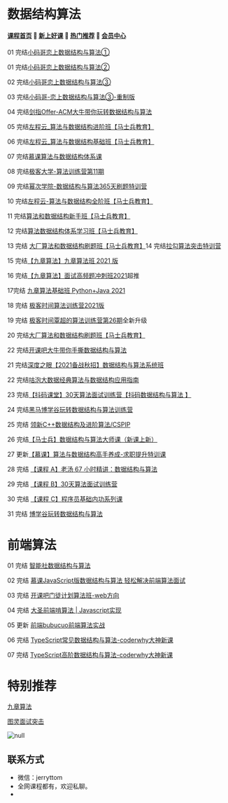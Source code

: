 # 数据结构算法

#### [**课程首页**](../../README.md) 💖 [**新上好课**](./xshk.md) 💖 [**热门推荐**](./rmtj.md) 💖 [**会员中心**](./vip.md)

01 完结[小码哥恋上数据结构与算法①](https://ke.qq.com/course/385223)

01 完结[小码哥恋上数据结构与算法②](https://ke.qq.com/course/421398)

02 完结[小码哥恋上数据结构与算法③](https://ke.qq.com/course/473705)

03 完结[小码哥-恋上数据结构与算法③-重制版](https://ke.qq.com/course/473705)

04 完结[剑指Offer-ACM大牛带你玩转数据结构与算法](https://ke.qq.com/course/429988)

05 完结[左程云_算法与数据结构进阶班【马士兵教育】](https://ke.qq.com/course/2585663)

06 完结[左程云_算法与数据结构基础班【马士兵教育】](https://ke.qq.com/course/2145184)

07 完结[慕课算法与数据结构体系课](https://class.imooc.com/sale/datastructure)

08 完结[极客大学-算法训练营第11期](https://time.geekbang.org/college/algorithm/100034301)

09 完结[幂次学院-数据结构与算法365天刷题特训营](https://mici.jiqishidai.com/site/course_introduction?id=12)

10 完结[左程云-算法与数据结构全阶班【马士兵教育】](https://ke.qq.com/course/package/30802)

11 完结[算法和数据结构新手班【马士兵教育】](https://ke.qq.com/course/3101903)

12 完结[算法数据结构体系学习班【马士兵教育】](https://ke.qq.com/course/3067253)

13 完结 [大厂算法和数据结构刷题班【马士兵教育】](https://ke.qq.com/course/3449042)14 完结[拉勾算法突击特训营](https://kaiwu.lagou.com/suanfa.html)

15 完结[【九章算法】九章算法班 2021 版](https://www.jiuzhang.com/course/71)

16 完结[【九章算法】面试高频题冲刺班2021](https://www.jiuzhang.com/course/80/)超推

17完结 [九章算法基础班 Python+Java 2021](https://www.jiuzhang.com/course/84)

18 完结 [极客时间算法训练营2021版](https://u.geekbang.org/subject/algorithm3rd)

19 完结 [极客时间覃超的算法训练营第26期](https://u.geekbang.org/subject/algorithm)全新升级

20 完结[大厂算法和数据结构刷题班【马士兵教育】](https://ke.qq.com/course/3449042)

22 完结[开课吧大牛带你手撕数据结构与算法](https://www.kaikeba.com/course/vip/190)

21 完结[深度之眼【2021备战秋招】数据结构与算法系统班](https://ai.deepshare.net/detail/p_6070524fe4b0d4eb039005a5/8)

22 完结[咕泡大数据经典算法与数据结构应用指南](https://ke.gupaoedu.cn/course/vip/1023)

23 完结[【抖码课堂】30天算法面试训练营【抖码数据结构与算法 】](https://ke.qq.com/course/package/35548)

24 完结[黑马博学谷玩转数据结构与算法训练营](https://www.boxuegu.com/live/detail-3218.html)

25 完结 [领新C++数据结构及进阶算法/CSPIP](https://study.163.com/course/introduction.htm?courseId=1211257801)

26 完结[【马士兵】数据结构与算法大师课（新课上新）](https://m.mashibing.com/subject/21)

27 更新[【慕课】算法与数据结构高手养成-求职提升特训课](https://coding.imooc.com/class/ds/589)

28 完结 [【课程 A】老汤 67 小时精讲：数据结构与算法](https://appvpmptkl94774.pc.xiaoe-tech.com/detail/p_62458be2e4b01a4851eba30c/8?product_id=p_62458be2e4b01a4851eba30c)

29 完结 [【课程 B】30天算法面试训练营](https://appvpmptkl94774.pc.xiaoe-tech.com/detail/p_62458c0ce4b09dda1254e1b4/8?product_id=p_62458c0ce4b09dda1254e1b4)

30 完结 [【课程 C】程序员基础内功系列课](https://appvpmptkl94774.pc.xiaoe-tech.com/detail/p_61ce7550e4b05006f9c406d9/8?product_id=p_61ce7550e4b05006f9c406d9)

31 完结 [博学谷玩转数据结构与算法](https://www.boxuegu.com/course/detail-5601.html)

# 前端算法

01 完结 [智能社数据结构与算法](https://ke.qq.com/course/2203033)

02 完结 [慕课JavaScript版数据结构与算法 轻松解决前端算法面试](https://coding.imooc.com/class/446.html)

03 完结 [开课吧门徒计划算法班-web方向](https://www.kaikeba.com/course/vip/699?channelCode=plat30ykxg011u)

04 完结 [大圣前端啃算法 | Javascript实现](https://appx496fyc38425.h5.xiaoeknow.com/v1/goods/goods_detail/p_6206077ee4b066e96084552a?type=3)

05 更新 [前端bubucuo前端算法实战](https://appuwwsm6cl6690.h5.xiaoeknow.com/v1/goods/goods_detail/p_63118a98e4b0c942648ff238?type=3)

06 完结 [TypeScript常见数据结构与算法-coderwhy大神新课](https://ke.qq.com/course/5909096?mmticket=#term_id=106127731)

07 完结 [TypeScript高阶数据结构与算法-coderwhy大神新课](https://ke.qq.com/course/5909097#term_id=106127732)

# 特别推荐

[九章算法](./jiuzhang.md)

[图灵面试突击](https://vip.tulingxueyuan.cn/all/4759890)

![null](http://leaaiv.cn/media/202207/2022-07-06_162945_968363.png)

## **联系方式**
-  微信：jerryttom
-  全网课程都有，欢迎私聊。
-   
